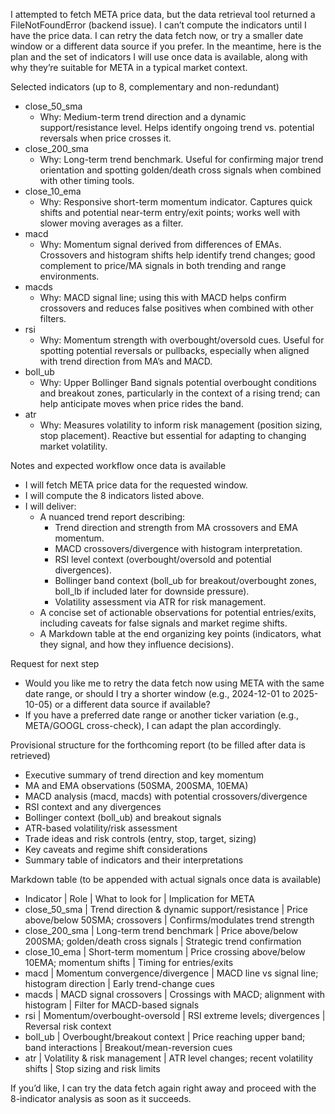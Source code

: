 I attempted to fetch META price data, but the data retrieval tool returned a FileNotFoundError (backend issue). I can’t compute the indicators until I have the price data. I can retry the data fetch now, or try a smaller date window or a different data source if you prefer. In the meantime, here is the plan and the set of indicators I will use once data is available, along with why they’re suitable for META in a typical market context.

Selected indicators (up to 8, complementary and non-redundant)
- close_50_sma
  - Why: Medium-term trend direction and a dynamic support/resistance level. Helps identify ongoing trend vs. potential reversals when price crosses it.
- close_200_sma
  - Why: Long-term trend benchmark. Useful for confirming major trend orientation and spotting golden/death cross signals when combined with other timing tools.
- close_10_ema
  - Why: Responsive short-term momentum indicator. Captures quick shifts and potential near-term entry/exit points; works well with slower moving averages as a filter.
- macd
  - Why: Momentum signal derived from differences of EMAs. Crossovers and histogram shifts help identify trend changes; good complement to price/MA signals in both trending and range environments.
- macds
  - Why: MACD signal line; using this with MACD helps confirm crossovers and reduces false positives when combined with other filters.
- rsi
  - Why: Momentum strength with overbought/oversold cues. Useful for spotting potential reversals or pullbacks, especially when aligned with trend direction from MA’s and MACD.
- boll_ub
  - Why: Upper Bollinger Band signals potential overbought conditions and breakout zones, particularly in the context of a rising trend; can help anticipate moves when price rides the band.
- atr
  - Why: Measures volatility to inform risk management (position sizing, stop placement). Reactive but essential for adapting to changing market volatility.

Notes and expected workflow once data is available
- I will fetch META price data for the requested window.
- I will compute the 8 indicators listed above.
- I will deliver:
  - A nuanced trend report describing:
    - Trend direction and strength from MA crossovers and EMA momentum.
    - MACD crossovers/divergence with histogram interpretation.
    - RSI level context (overbought/oversold and potential divergences).
    - Bollinger band context (boll_ub for breakout/overbought zones, boll_lb if included later for downside pressure).
    - Volatility assessment via ATR for risk management.
  - A concise set of actionable observations for potential entries/exits, including caveats for false signals and market regime shifts.
  - A Markdown table at the end organizing key points (indicators, what they signal, and how they influence decisions).

Request for next step
- Would you like me to retry the data fetch now using META with the same date range, or should I try a shorter window (e.g., 2024-12-01 to 2025-10-05) or a different data source if available? 
- If you have a preferred date range or another ticker variation (e.g., META/GOOGL cross-check), I can adapt the plan accordingly.

Provisional structure for the forthcoming report (to be filled after data is retrieved)
- Executive summary of trend direction and key momentum
- MA and EMA observations (50SMA, 200SMA, 10EMA)
- MACD analysis (macd, macds) with potential crossovers/divergence
- RSI context and any divergences
- Bollinger context (boll_ub) and breakout signals
- ATR-based volatility/risk assessment
- Trade ideas and risk controls (entry, stop, target, sizing)
- Key caveats and regime shift considerations
- Summary table of indicators and their interpretations

Markdown table (to be appended with actual signals once data is available)

- Indicator | Role | What to look for | Implication for META
- close_50_sma | Trend direction & dynamic support/resistance | Price above/below 50SMA; crossovers | Confirms/modulates trend strength
- close_200_sma | Long-term trend benchmark | Price above/below 200SMA; golden/death cross signals | Strategic trend confirmation
- close_10_ema | Short-term momentum | Price crossing above/below 10EMA; momentum shifts | Timing for entries/exits
- macd | Momentum convergence/divergence | MACD line vs signal line; histogram direction | Early trend-change cues
- macds | MACD signal crossovers | Crossings with MACD; alignment with histogram | Filter for MACD-based signals
- rsi | Momentum/overbought-oversold | RSI extreme levels; divergences | Reversal risk context
- boll_ub | Overbought/breakout context | Price reaching upper band; band interactions | Breakout/mean-reversion cues
- atr | Volatility & risk management | ATR level changes; recent volatility shifts | Stop sizing and risk limits

If you’d like, I can try the data fetch again right away and proceed with the 8-indicator analysis as soon as it succeeds.